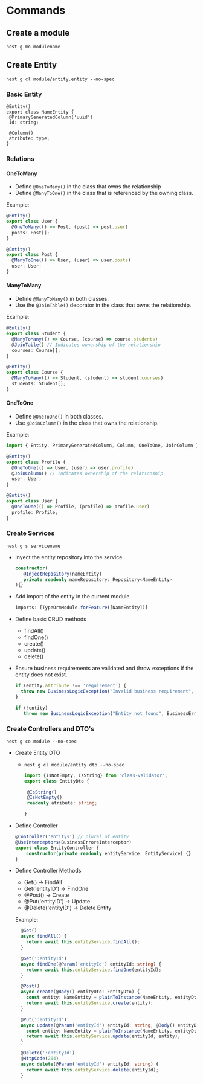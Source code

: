 # Commands

## Create a module

`nest g mo modulename`

## Create Entity

`nest g cl module/entity.entity --no-spec`

### Basic Entity

```
@Entity()
export class NameEntity {
 @PrimaryGeneratedColumn('uuid')
 id: string;

 @Column()
 atribute: type;
}
```

### Relations

#### OneToMany

- Define `@OneToMany()` in the class that owns the relationship
- Define `@ManyToOne()` in the class that is referenced by the owning class.

Example:

```typescript
@Entity()
export class User {
  @OneToMany(() => Post, (post) => post.user)
  posts: Post[];
}

@Entity()
export class Post {
  @ManyToOne(() => User, (user) => user.posts)
  user: User;
}
```

#### ManyToMany

* Define `@ManyToMany()` in both classes.
* Use the `@JoinTable()` decorator in the class that owns the relationship.

Example:

```typescript
@Entity()
export class Student {
  @ManyToMany(() => Course, (course) => course.students)
  @JoinTable() // Indicates ownership of the relationship
  courses: Course[];
}

@Entity()
export class Course {
  @ManyToMany(() => Student, (student) => student.courses)
  students: Student[];
}
```

#### OneToOne

* Define `@OneToOne()` in both classes.
* Use `@JoinColumn()` in the class that owns the relationship.

Example: 

```typescript
import { Entity, PrimaryGeneratedColumn, Column, OneToOne, JoinColumn } from 'typeorm';

@Entity()
export class Profile {
  @OneToOne(() => User, (user) => user.profile)
  @JoinColumn() // Indicates ownership of the relationship
  user: User;
}

@Entity()
export class User {
  @OneToOne(() => Profile, (profile) => profile.user)
  profile: Profile;
}

```

### Create Services

`nest g s servicename`

* Inyect the entity repository into the service

  ```typescript
  constructor(
     @InjectRepository(nameEntity)
     private readonly nameRepository: Repository<NameEntity>
  ){}
  ```
* Add import of the entity in the current module

  ```typescript
  imports: [TypeOrmModule.forFeature([NameEntity])]
  ```
* Define basic CRUD methods

  * findAll()
  * findOne()
  * create()
  * update()
  * delete()
* Ensure business requirements are validated and throw exceptions if the entity does not exist.

  ```typescript
  if (entity.attribute !== 'requirement') {
    throw new BusinessLogicException("Invalid business requirement", BusinessError.PRECONDITION_FAILED);
  }

  if (!entity)
     throw new BusinessLogicException("Entity not found", BusinessError.NOT_FOUND);
  ```

### Create Controllers and DTO's

`nest g co module --no-spec`

* Create Entity DTO

  * `nest g cl module/entity.dto --no-spec`
    ```typescript
    import {IsNotEmpty, IsString} from 'class-validator';
    export class EntityDto {

     @IsString()
     @IsNotEmpty()
     readonly atribute: string;

    }
    ```
* Define Controller

  ```typescript
  @Controller('entitys') // plural of entity
  @UseInterceptors(BusinessErrorsInterceptor)
  export class EntityController {
      constructor(private readonly entityService: EntityService) {}
  }
  ```
* Define Controller Methods

  * Get() -> FindAll
  * Get('entityID') -> FindOne
  * @Post() -> Create
  * @Put('entityID') -> Update
  * @Delete('entityID') -> Delete Entity

  Example:

  ```typescript
    @Get()
    async findAll() {
      return await this.entityService.findAll();
    }

    @Get(':entityId')
    async findOne(@Param('entityId') entityId: string) {
      return await this.entityService.findOne(entityId);
    }

    @Post()
    async create(@Body() entityDto: EntityDto) {
      const entity: NameEntity = plainToInstance(NameEntity, entityDto);
      return await this.entityService.create(entity);
    }

    @Put(':entityId')
    async update(@Param('entityId') entityId: string, @Body() entityDto: EntityDto) {
      const entity: NameEntity = plainToInstance(NameEntity, entityDto);
      return await this.entityService.update(entityId, entity);
    }

    @Delete(':entityId')
    @HttpCode(204)
    async delete(@Param('entityId') entityId: string) {
      return await this.entityService.delete(entityId);
    }
  ```
